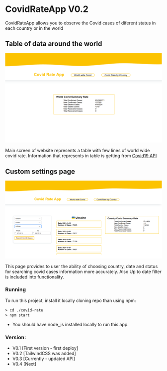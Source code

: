 # CovidRateApp V0.2
CovidRateApp allows you to observe the Covid cases of diferent status in each country or in the world

## Table of data around the world 
![Main web-site screen](./ReadmePhotos/WorldPage.png)

Main screen of website represents a table with few lines of world wide covid rate. 
Information that represents in table is getting from [Covid19 API](https://covid19api.com/) 

## Custom settings page
![Covid Rate page with custom settings](./ReadmePhotos/CovidRatePhoto.png)

This page provides to user the ability of choosing country, date and status for searching covid cases information more accurately.
Also Up to date filter is included into functionality.

### Running  

To run this project, install it locally cloning repo than  using npm:
```
> cd ./covid-rate
> npm start
```

* You should have node_js installed locally to run this app.

### Version:
* V0.1 [First version - first deploy]
* V0.2 [TailwindCSS was added]
* V0.3 [Currently - updated API]
* V0.4 [Next]
